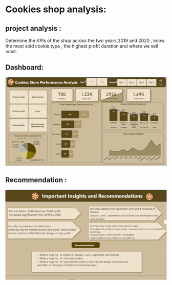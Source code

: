 # Cookies shop analysis:
## project analysis :
Determine the KPIs of the shop across the two years 2019 and 2020 , know the most sold cookie type , the highest profit duration and where we sell most.
## Dashboard:
![cookies-shop-data-analysis-project-PowerBi](https://github.com/Arwa988/cookies-shop-data-analysis-PowerBi/blob/main/Screenshot%20(97).png)
## Recommendation :
![cookies-shop-data-analysis-project-PowerBi](https://github.com/Arwa988/cookies-shop-data-analysis-PowerBi/blob/main/Screenshot%20(101).png)
